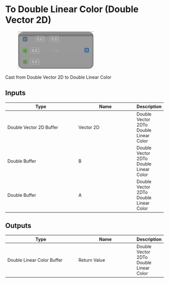 # To Double Linear Color (Double Vector 2D)

<div align="left" data-full-width="false">

<figure><img src="To_Double_Linear_Color_(Double_Vector_2D).png" alt=""><figcaption></figcaption></figure>

</div>

Cast from Double Vector 2D to Double Linear Color

## Inputs

<table>
<thead><tr><th width="250">Type</th><th width="200">Name</th><th>Description</th></tr></thead>
<tbody>
<tr><td>Double Vector 2D Buffer</td><td>Vector 2D</td><td>Double Vector 2DTo Double Linear Color</td></tr>
<tr><td>Double Buffer</td><td>B</td><td>Double Vector 2DTo Double Linear Color</td></tr>
<tr><td>Double Buffer</td><td>A</td><td>Double Vector 2DTo Double Linear Color</td></tr>
</tbody>
</table>

## Outputs

<table>
<thead><tr><th width="250">Type</th><th width="200">Name</th><th>Description</th></tr></thead>
<tbody>
<tr><td>Double Linear Color Buffer</td><td>Return Value</td><td>Double Vector 2DTo Double Linear Color</td></tr>
</tbody>
</table>